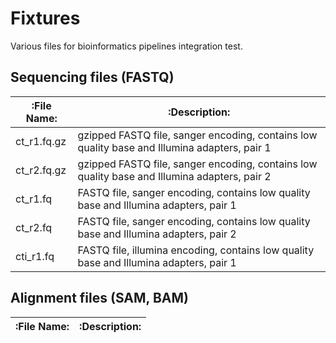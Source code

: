 Fixtures
========
Various files for bioinformatics pipelines integration test.


## Sequencing files (FASTQ)
| :File Name:                   | :Description:                                                                                |
| ----------------------------- | ---------------------------------------------------------------------------------------------|
| ct_r1.fq.gz                   | gzipped FASTQ file, sanger encoding, contains low quality base and Illumina adapters, pair 1 |
| ct_r2.fq.gz                   | gzipped FASTQ file, sanger encoding, contains low quality base and Illumina adapters, pair 2 |
| ct_r1.fq                      | FASTQ file, sanger encoding, contains low quality base and Illumina adapters, pair 1         |
| ct_r2.fq                      | FASTQ file, sanger encoding, contains low quality base and Illumina adapters, pair 2         |
| cti_r1.fq                     | FASTQ file, illumina encoding, contains low quality base and Illumina adapters, pair 1       |


## Alignment files (SAM, BAM)
| :File Name:                   | :Description:                                                          |
| ----------------------------- | ---------------------------------------------------------------------- |
